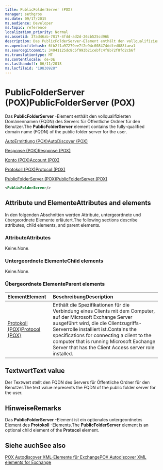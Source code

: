 ```yaml
---
title: PublicFolderServer (POX)
manager: sethgros
ms.date: 09/17/2015
ms.audience: Developer
ms.topic: reference
localization_priority: Normal
ms.assetid: 37ad46ab-7817-4fdd-ad2d-26cb525cd96b
description: Das PublicFolderServer-Element enthält den vollqualifizierten Domänennamen (FQDN) des Servers für Öffentliche Ordner für den Benutzer.
ms.openlocfilehash: 6fb2f1a97279ee7f2e94c008474ddfed088faea1
ms.sourcegitcommit: 34041125dc8c5f993b21cebfc4f8b72f0fd2cb6f
ms.translationtype: MT
ms.contentlocale: de-DE
ms.lasthandoff: 06/11/2018
ms.locfileid: "19830928"
---
```

# <a name="publicfolderserver-pox"></a><span data-ttu-id="03b8a-103">PublicFolderServer (POX)</span><span class="sxs-lookup"><span data-stu-id="03b8a-103">PublicFolderServer (POX)</span></span>

<span data-ttu-id="03b8a-104">Das **PublicFolderServer** -Element enthält den vollqualifizierten Domänennamen (FQDN) des Servers für Öffentliche Ordner für den Benutzer.</span><span class="sxs-lookup"><span data-stu-id="03b8a-104">The **PublicFolderServer** element contains the fully-qualified domain name (FQDN) of the public folder server for the user.</span></span> 
  
[<span data-ttu-id="03b8a-105">AutoErmittlung (POX)</span><span class="sxs-lookup"><span data-stu-id="03b8a-105">AutoDiscover (POX)</span></span>](autodiscover-pox.md)
  
[<span data-ttu-id="03b8a-106">Response (POX)</span><span class="sxs-lookup"><span data-stu-id="03b8a-106">Response (POX)</span></span>](response-pox.md)
  
[<span data-ttu-id="03b8a-107">Konto (POX)</span><span class="sxs-lookup"><span data-stu-id="03b8a-107">Account (POX)</span></span>](account-pox.md)
  
[<span data-ttu-id="03b8a-108">Protokoll (POX)</span><span class="sxs-lookup"><span data-stu-id="03b8a-108">Protocol (POX)</span></span>](protocol-pox.md)
  
[<span data-ttu-id="03b8a-109">PublicFolderServer (POX)</span><span class="sxs-lookup"><span data-stu-id="03b8a-109">PublicFolderServer (POX)</span></span>](publicfolderserver-pox.md)
  
```XML
<PublicFolderServer/>
```

## <a name="attributes-and-elements"></a><span data-ttu-id="03b8a-110">Attribute und Elemente</span><span class="sxs-lookup"><span data-stu-id="03b8a-110">Attributes and elements</span></span>

<span data-ttu-id="03b8a-111">In den folgenden Abschnitten werden Attribute, untergeordnete und übergeordnete Elemente erläutert.</span><span class="sxs-lookup"><span data-stu-id="03b8a-111">The following sections describe attributes, child elements, and parent elements.</span></span>
  
### <a name="attributes"></a><span data-ttu-id="03b8a-112">Attribute</span><span class="sxs-lookup"><span data-stu-id="03b8a-112">Attributes</span></span>

<span data-ttu-id="03b8a-113">Keine.</span><span class="sxs-lookup"><span data-stu-id="03b8a-113">None.</span></span>
  
### <a name="child-elements"></a><span data-ttu-id="03b8a-114">Untergeordnete Elemente</span><span class="sxs-lookup"><span data-stu-id="03b8a-114">Child elements</span></span>

<span data-ttu-id="03b8a-115">Keine.</span><span class="sxs-lookup"><span data-stu-id="03b8a-115">None.</span></span>
  
### <a name="parent-elements"></a><span data-ttu-id="03b8a-116">Übergeordnete Elemente</span><span class="sxs-lookup"><span data-stu-id="03b8a-116">Parent elements</span></span>

|<span data-ttu-id="03b8a-117">**Element**</span><span class="sxs-lookup"><span data-stu-id="03b8a-117">**Element**</span></span>|<span data-ttu-id="03b8a-118">**Beschreibung**</span><span class="sxs-lookup"><span data-stu-id="03b8a-118">**Description**</span></span>|
|:-----|:-----|
|[<span data-ttu-id="03b8a-119">Protokoll (POX)</span><span class="sxs-lookup"><span data-stu-id="03b8a-119">Protocol (POX)</span></span>](protocol-pox.md) <br/> |<span data-ttu-id="03b8a-120">Enthält die Spezifikationen für die Verbindung eines Clients mit dem Computer, auf der Microsoft Exchange Server ausgeführt wird, die die Clientzugriffs-Serverrolle installiert ist.</span><span class="sxs-lookup"><span data-stu-id="03b8a-120">Contains the specifications for connecting a client to the computer that is running Microsoft Exchange Server that has the Client Access server role installed.</span></span>  <br/> |
   
## <a name="text-value"></a><span data-ttu-id="03b8a-121">Textwert</span><span class="sxs-lookup"><span data-stu-id="03b8a-121">Text value</span></span>

<span data-ttu-id="03b8a-122">Der Textwert stellt den FQDN des Servers für Öffentliche Ordner für den Benutzer.</span><span class="sxs-lookup"><span data-stu-id="03b8a-122">The text value represents the FQDN of the public folder server for the user.</span></span>
  
## <a name="remarks"></a><span data-ttu-id="03b8a-123">Hinweise</span><span class="sxs-lookup"><span data-stu-id="03b8a-123">Remarks</span></span>

<span data-ttu-id="03b8a-124">Das **PublicFolderServer** -Element ist ein optionales untergeordnetes Element des **Protokoll** -Elements.</span><span class="sxs-lookup"><span data-stu-id="03b8a-124">The **PublicFolderServer** element is an optional child element of the **Protocol** element.</span></span> 
  
## <a name="see-also"></a><span data-ttu-id="03b8a-125">Siehe auch</span><span class="sxs-lookup"><span data-stu-id="03b8a-125">See also</span></span>



[<span data-ttu-id="03b8a-126">POX Autodiscover XML-Elemente für Exchange</span><span class="sxs-lookup"><span data-stu-id="03b8a-126">POX Autodiscover XML elements for Exchange</span></span>](pox-autodiscover-xml-elements-for-exchange.md)

